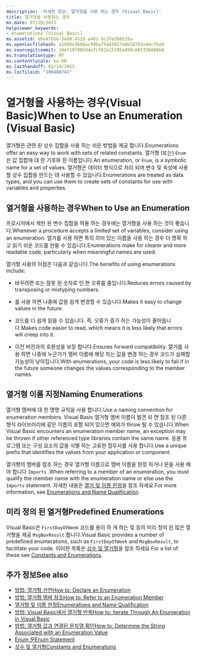 ```yaml
---
description: '자세한 정보: 열거형을 사용 하는 경우 (Visual Basic)'
title: 열거형을 사용하는 경우
ms.date: 07/20/2015
helpviewer_keywords:
- enumerations [Visual Basic]
ms.assetid: e6e47b5b-3ed9-452d-a481-9c3fed88519a
ms.openlocfilehash: a29d0e3bb8ac99baf5d43827a8b58701eddcfbdd
ms.sourcegitcommit: 10e719780594efc781b15295e499c66f316068b8
ms.translationtype: MT
ms.contentlocale: ko-KR
ms.lasthandoff: 02/14/2021
ms.locfileid: "100480741"
---
```

# <a name="when-to-use-an-enumeration-visual-basic"></a><span data-ttu-id="67ea1-103">열거형을 사용하는 경우(Visual Basic)</span><span class="sxs-lookup"><span data-stu-id="67ea1-103">When to Use an Enumeration (Visual Basic)</span></span>

<span data-ttu-id="67ea1-104">열거형은 관련 된 상수 집합을 사용 하는 쉬운 방법을 제공 합니다.</span><span class="sxs-lookup"><span data-stu-id="67ea1-104">Enumerations offer an easy way to work with sets of related constants.</span></span> <span data-ttu-id="67ea1-105">열거형 (또는) `Enum` 은 값 집합에 대 한 기호화 된 이름입니다.</span><span class="sxs-lookup"><span data-stu-id="67ea1-105">An enumeration, or `Enum`, is a symbolic name for a set of values.</span></span> <span data-ttu-id="67ea1-106">열거형은 데이터 형식으로 처리 되며 변수 및 속성에 사용할 상수 집합을 만드는 데 사용할 수 있습니다.</span><span class="sxs-lookup"><span data-stu-id="67ea1-106">Enumerations are treated as data types, and you can use them to create sets of constants for use with variables and properties.</span></span>  
  
## <a name="when-to-use-an-enumeration"></a><span data-ttu-id="67ea1-107">열거형을 사용하는 경우</span><span class="sxs-lookup"><span data-stu-id="67ea1-107">When to Use an Enumeration</span></span>  

 <span data-ttu-id="67ea1-108">프로시저에서 제한 된 변수 집합을 허용 하는 경우에는 열거형을 사용 하는 것이 좋습니다.</span><span class="sxs-lookup"><span data-stu-id="67ea1-108">Whenever a procedure accepts a limited set of variables, consider using an enumeration.</span></span> <span data-ttu-id="67ea1-109">열거를 사용 하면 특히 의미 있는 이름을 사용 하는 경우 더 명확 하 고 읽기 쉬운 코드를 만들 수 있습니다.</span><span class="sxs-lookup"><span data-stu-id="67ea1-109">Enumerations make for clearer and more readable code, particularly when meaningful names are used.</span></span>  
  
 <span data-ttu-id="67ea1-110">열거형 사용의 이점은 다음과 같습니다.</span><span class="sxs-lookup"><span data-stu-id="67ea1-110">The benefits of using enumerations include:</span></span>  
  
- <span data-ttu-id="67ea1-111">바꾸려면 또는 잘못 된 숫자로 인 한 오류를 줄입니다.</span><span class="sxs-lookup"><span data-stu-id="67ea1-111">Reduces errors caused by transposing or mistyping numbers.</span></span>  
  
- <span data-ttu-id="67ea1-112">를 사용 하면 나중에 값을 쉽게 변경할 수 있습니다.</span><span class="sxs-lookup"><span data-stu-id="67ea1-112">Makes it easy to change values in the future.</span></span>  
  
- <span data-ttu-id="67ea1-113">코드를 더 쉽게 읽을 수 있습니다. 즉, 오류가 증가 하는 가능성이 줄어듭니다.</span><span class="sxs-lookup"><span data-stu-id="67ea1-113">Makes code easier to read, which means it is less likely that errors will creep into it.</span></span>  
  
- <span data-ttu-id="67ea1-114">이전 버전과의 호환성을 보장 합니다.</span><span class="sxs-lookup"><span data-stu-id="67ea1-114">Ensures forward compatibility.</span></span> <span data-ttu-id="67ea1-115">열거를 사용 하면 나중에 누군가가 멤버 이름에 해당 하는 값을 변경 하는 경우 코드가 실패할 가능성이 낮아집니다.</span><span class="sxs-lookup"><span data-stu-id="67ea1-115">With enumerations, your code is less likely to fail if in the future someone changes the values corresponding to the member names.</span></span>  
  
## <a name="naming-enumerations"></a><span data-ttu-id="67ea1-116">열거형 이름 지정</span><span class="sxs-lookup"><span data-stu-id="67ea1-116">Naming Enumerations</span></span>  

 <span data-ttu-id="67ea1-117">열거형 멤버에 대 한 명명 규칙을 사용 합니다.</span><span class="sxs-lookup"><span data-stu-id="67ea1-117">Use a naming convention for enumeration members.</span></span> <span data-ttu-id="67ea1-118">Visual Basic 열거형 멤버 이름이 발견 되 면 참조 된 다른 형식 라이브러리에 같은 이름이 포함 되어 있으면 예외가 throw 될 수 있습니다.</span><span class="sxs-lookup"><span data-stu-id="67ea1-118">When Visual Basic encounters an enumeration member name, an exception may be thrown if other referenced type libraries contain the same name.</span></span> <span data-ttu-id="67ea1-119">응용 프로그램 또는 구성 요소의 값을 식별 하는 고유한 접두사를 사용 합니다.</span><span class="sxs-lookup"><span data-stu-id="67ea1-119">Use a unique prefix that identifies the values from your application or component.</span></span>  
  
 <span data-ttu-id="67ea1-120">열거형의 멤버를 참조 하는 경우 열거형 이름으로 멤버 이름을 한정 하거나 문을 사용 해야 합니다 `Imports` .</span><span class="sxs-lookup"><span data-stu-id="67ea1-120">When referring to a member of an enumeration, you must qualify the member name with the enumeration name or else use the `Imports` statement.</span></span> <span data-ttu-id="67ea1-121">자세한 내용은 [열거 및 이름 한정](enumerations-and-name-qualification.md)을 참조 하세요.</span><span class="sxs-lookup"><span data-stu-id="67ea1-121">For more information, see [Enumerations and Name Qualification](enumerations-and-name-qualification.md).</span></span>  
  
## <a name="predefined-enumerations"></a><span data-ttu-id="67ea1-122">미리 정의 된 열거형</span><span class="sxs-lookup"><span data-stu-id="67ea1-122">Predefined Enumerations</span></span>  

 <span data-ttu-id="67ea1-123">Visual Basic은 `FirstDayOfWeek` 코드를 용이 하 게 하는 및 등의 미리 정의 된 많은 열거형을 제공 `MsgBoxResult` 합니다.</span><span class="sxs-lookup"><span data-stu-id="67ea1-123">Visual Basic provides a number of predefined enumerations, such as `FirstDayOfWeek` and `MsgBoxResult`, to facilitate your code.</span></span> <span data-ttu-id="67ea1-124">이러한 목록은 [상수 및 열거형](../../../language-reference/constants-and-enumerations.md)을 참조 하세요.</span><span class="sxs-lookup"><span data-stu-id="67ea1-124">For a list of these see [Constants and Enumerations](../../../language-reference/constants-and-enumerations.md).</span></span>  
  
## <a name="see-also"></a><span data-ttu-id="67ea1-125">추가 정보</span><span class="sxs-lookup"><span data-stu-id="67ea1-125">See also</span></span>

- [<span data-ttu-id="67ea1-126">방법: 열거형 선언</span><span class="sxs-lookup"><span data-stu-id="67ea1-126">How to: Declare an Enumeration</span></span>](how-to-declare-enumerations.md)
- [<span data-ttu-id="67ea1-127">방법: 열거형 멤버 참조</span><span class="sxs-lookup"><span data-stu-id="67ea1-127">How to: Refer to an Enumeration Member</span></span>](how-to-refer-to-an-enumeration-member.md)
- [<span data-ttu-id="67ea1-128">열거형 및 이름 한정</span><span class="sxs-lookup"><span data-stu-id="67ea1-128">Enumerations and Name Qualification</span></span>](enumerations-and-name-qualification.md)
- [<span data-ttu-id="67ea1-129">방법: Visual Basic에서 열거형 반복</span><span class="sxs-lookup"><span data-stu-id="67ea1-129">How to: Iterate Through An Enumeration in Visual Basic</span></span>](how-to-iterate-through-an-enumeration.md)
- [<span data-ttu-id="67ea1-130">방법: 열거형 값과 연결된 문자열 확인</span><span class="sxs-lookup"><span data-stu-id="67ea1-130">How to: Determine the String Associated with an Enumeration Value</span></span>](how-to-determine-the-string-associated-with-an-enumeration-value.md)
- [<span data-ttu-id="67ea1-131">Enum 문</span><span class="sxs-lookup"><span data-stu-id="67ea1-131">Enum Statement</span></span>](../../../language-reference/statements/enum-statement.md)
- [<span data-ttu-id="67ea1-132">상수 및 열거형</span><span class="sxs-lookup"><span data-stu-id="67ea1-132">Constants and Enumerations</span></span>](../../../language-reference/constants-and-enumerations.md)
